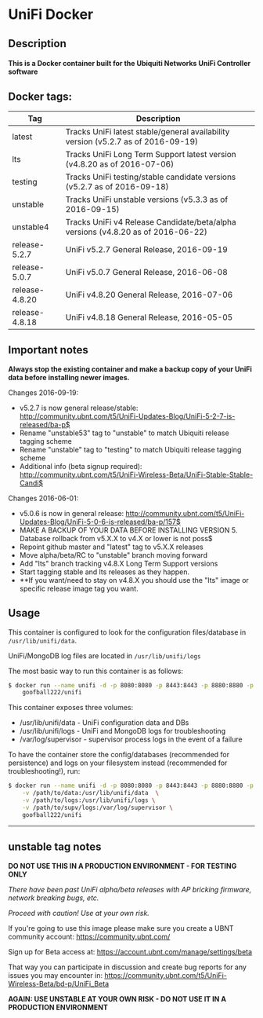 # UniFi Docker

## Description

#### This is a Docker container built for the Ubiquiti Networks UniFi Controller software

## Docker tags:
| Tag | Description |
| --- | --- |
| latest | Tracks UniFi latest stable/general availability version (v5.2.7 as of 2016-09-19) |
| lts | Tracks UniFi Long Term Support latest version (v4.8.20 as of 2016-07-06) |
| testing | Tracks UniFi testing/stable candidate versions (v5.2.7 as of 2016-09-18) |
| unstable | Tracks UniFi unstable versions (v5.3.3 as of 2016-09-15) |
| unstable4 | Tracks UniFi v4 Release Candidate/beta/alpha versions (v4.8.20 as of 2016-06-22) |
| release-5.2.7 | UniFi v5.2.7 General Release, 2016-09-19 |
| release-5.0.7 | UniFi v5.0.7 General Release, 2016-06-08 |
| release-4.8.20 | UniFi v4.8.20 General Release, 2016-07-06 |
| release-4.8.18 | UniFi v4.8.18 General Release, 2016-05-05 |

## Important notes

**Always stop the existing container and make a backup copy of your UniFi data before installing newer images.**

Changes 2016-09-19:
* v5.2.7 is now general release/stable: http://community.ubnt.com/t5/UniFi-Updates-Blog/UniFi-5-2-7-is-released/ba-p$
* Rename "unstable53" tag to "unstable" to match Ubiquiti release tagging scheme
* Rename "unstable" tag to "testing" to match Ubiquiti release tagging scheme
* Additional info (beta signup required): http://community.ubnt.com/t5/UniFi-Wireless-Beta/UniFi-Stable-Stable-Candi$

Changes 2016-06-01:
* v5.0.6 is now in general release: http://community.ubnt.com/t5/UniFi-Updates-Blog/UniFi-5-0-6-is-released/ba-p/157$
* MAKE A BACKUP OF YOUR DATA BEFORE INSTALLING VERSION 5. Database rollback from v5.X.X to v4.X or lower is not poss$
* Repoint github master and "latest" tag to v5.X.X releases
* Move alpha/beta/RC to "unstable" branch moving forward
* Add "lts" branch tracking v4.8.X Long Term Support versions
* Start tagging stable and lts releases as they happen.
* **If you want/need to stay on v4.8.X you should use the "lts" image or specific release image tag you want.

## Usage

This container is configured to look for the configuration files/database in `/usr/lib/unifi/data`.

UniFi/MongoDB log files are located in `/usr/lib/unifi/logs`

The most basic way to run this container is as follows:

```bash
$ docker run --name unifi -d -p 8080:8080 -p 8443:8443 -p 8880:8880 -p 8843:8843 \
	goofball222/unifi
```

This container exposes three volumes:
* /usr/lib/unifi/data - UniFi configuration data and DBs
* /usr/lib/unifi/logs - UniFi and MongoDB logs for troubleshooting
* /var/log/supervisor - supervisor process logs in the event of a failure

To have the container store the config/databases (recommended for persistence) 
and logs on your filesystem instead (recommended for troubleshooting!), run:

```bash
$ docker run --name unifi -d -p 8080:8080 -p 8443:8443 -p 8880:8880 -p 8843:8843 \
	-v /path/to/data:/usr/lib/unifi/data  \
	-v /path/to/logs:/usr/lib/unifi/logs \
	-v /path/to/supv/logs:/var/log/supervisor \
	goofball222/unifi
```

---

## unstable tag notes

**DO NOT USE THIS IN A PRODUCTION ENVIRONMENT - FOR TESTING ONLY**

_There have been past UniFi alpha/beta releases with AP bricking firmware, network breaking bugs, etc._

_Proceed with caution! Use at your own risk._

If you're going to use this image please make sure you create a UBNT community account:
https://community.ubnt.com/

Sign up for Beta access at:
https://account.ubnt.com/manage/settings/beta

That way you can participate in discussion and create bug reports for any issues you may encounter in:
https://community.ubnt.com/t5/UniFi-Wireless-Beta/bd-p/UniFi_Beta

**AGAIN: USE UNSTABLE AT YOUR OWN RISK - DO NOT USE IT IN A PRODUCTION ENVIRONMENT**
